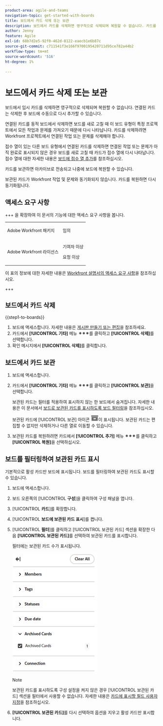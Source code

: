 ```yaml
---
product-area: agile-and-teams
navigation-topic: get-started-with-boards
title: 보드에서 카드 삭제 또는 보관
description: 보드에서 카드를 삭제하면 영구적으로 삭제되며 복원할 수 없습니다. 카드를 보관하면 아카이브로 전송되고 나중에 보드에 복원할 수 있습니다.
author: Jenny
feature: Agile
exl-id: 68b7d2e5-92f0-462d-8122-eaecb1e6b87c
source-git-commit: c711541f3e166f9700195420711d95ce782a44b2
workflow-type: tm+mt
source-wordcount: '516'
ht-degree: 1%

---
```


# 보드에서 카드 삭제 또는 보관

보드에서 임시 카드를 삭제하면 영구적으로 삭제되며 복원할 수 없습니다. 연결된 카드는 삭제한 후 보드에 수동으로 다시 추가할 수 있습니다.

연결된 카드를 동적 보드에서 삭제하면 보드를 새로 고칠 때 이 보드 유형이 특정 프로젝트에서 모든 작업과 문제를 가져오기 때문에 다시 나타납니다. 카드를 삭제하려면 Workfront 프로젝트에서 연결된 작업 또는 문제를 삭제해야 합니다.

접수 열이 있는 다른 보드 유형에서 연결된 카드를 삭제하면 연결된 작업 또는 문제가 아직 완료로 표시되지 않은 경우 보드를 새로 고칠 때 카드가 접수 열에 다시 나타납니다. 접수 열에 대한 자세한 내용은 [보드에 접수 열 추가](/help/quicksilver/agile/use-boards-agile-planning-tools/add-intake-column-to-board.md)를 참조하십시오.

카드를 보관하면 아카이브로 전송되고 나중에 보드에 복원할 수 있습니다.

보관된 카드가 Workfront 작업 및 문제와 동기화되지 않습니다. 카드를 복원하면 다시 동기화됩니다.

## 액세스 요구 사항

+++ 을 확장하여 이 문서의 기능에 대한 액세스 요구 사항을 봅니다.

<table style="table-layout:auto"> 
 <col> 
 <col> 
 <tbody> 
  <tr> 
   <td role="rowheader">Adobe Workfront 패키지</td> 
   <td> <p>임의</p> </td> 
  </tr> 
  <tr> 
   <td role="rowheader">Adobe Workfront 라이선스</td> 
   <td> 
   <p>기여자 이상</p> 
   <p>요청 이상</p>
   </td> 
  </tr> 
 </tbody> 
</table>

이 표의 정보에 대한 자세한 내용은 [Workfront 설명서의 액세스 요구 사항](/help/quicksilver/administration-and-setup/add-users/access-levels-and-object-permissions/access-level-requirements-in-documentation.md)을 참조하십시오.

+++

## 보드에서 카드 삭제

{{step1-to-boards}}

1. 보드에 액세스합니다. 자세한 내용은 [게시판 만들기 또는 편집](../../agile/get-started-with-boards/create-edit-board.md)을 참조하세요.
1. 카드에서 **[!UICONTROL 기타]** 메뉴 ![기타 메뉴](assets/more-icon-spectrum.png)를 클릭하고 **[!UICONTROL 삭제]**&#x200B;를 선택합니다.
1. 확인 메시지에서 **[!UICONTROL 삭제]**&#x200B;를 클릭합니다.

## 보드에서 카드 보관

1. 보드에 액세스합니다.
1. 카드에서 **[!UICONTROL 기타]** 메뉴 ![기타 메뉴](assets/more-icon-spectrum.png)를 클릭하고 **[!UICONTROL 보관]**&#x200B;을 선택합니다.

   보관된 카드는 필터를 적용하여 표시하지 않는 한 보드에서 숨겨집니다. 자세한 내용은 이 문서에서 [보드로 보관된 카드를 표시하도록 보드 필터링](#filter-a-board-to-show-archived-cards)을 참조하십시오.

   보관된 카드에 [!UICONTROL 보관] 아이콘 ![보관](assets/archive-icon-spectrum-25x20.png)이 표시됩니다. 보관된 카드는 편집할 수 없지만 삭제하거나 다른 열로 이동할 수 있습니다.

1. 보관된 카드를 복원하려면 카드에서 **[!UICONTROL 추가]** 메뉴 ![추가 메뉴](assets/more-icon-spectrum.png)를 클릭하고 **[!UICONTROL 복원]**&#x200B;을 선택하십시오.

## 보드를 필터링하여 보관된 카드 표시

기본적으로 활성 카드만 보드에 표시됩니다. 보드를 필터링하여 보관된 카드도 표시할 수 있습니다.

1. 보드에 액세스합니다.
1. 보드 오른쪽의 [!UICONTROL **구성**]&#x200B;을 클릭하여 구성 패널을 엽니다.
1. [!UICONTROL **카드**]&#x200B;를 확장합니다.
1. [!UICONTROL **보드에 보관된 카드 표시**]&#x200B;를 켭니다.
1. [!UICONTROL **필터**]&#x200B;를 클릭하고 [!UICONTROL 보관된 카드] 섹션을 확장한 다음 **[!UICONTROL 보관된 카드]**&#x200B;를 선택하여 보관된 카드를 표시합니다.

   필터에는 보관된 카드 수가 표시됩니다.

   ![보관된 카드 필터링](assets/filter-by-archived-cards.png)

   >[!NOTE]
   >
   >보관된 카드를 표시하도록 구성 설정을 켜지 않은 경우 [!UICONTROL 보관된 카드] 섹션을 필터에서 사용할 수 없습니다. 자세한 내용은 [카드에 표시할 필드 사용자 지정](/help/quicksilver/agile/get-started-with-boards/customize-fields-on-card.md)을 참조하십시오.

1. **[!UICONTROL 보관된 카드]**&#x200B;를 다시 선택하여 옵션을 지우고 활성 카드만 표시합니다.
